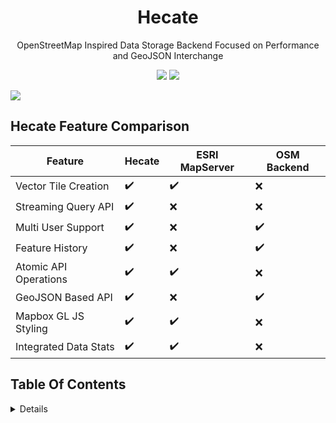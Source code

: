 <h1 align='center'>Hecate</h1>

<p align=center>OpenStreetMap Inspired Data Storage Backend Focused on Performance and GeoJSON Interchange</p>

<p align="center">
  <a href="https://circleci.com/gh/ingalls/Hecate/tree/master"><img src="https://circleci.com/gh/ingalls/Hecate/tree/master.svg?style=shield"/></a>
  <a href="https://crates.io/crates/hecate"><img src="https://img.shields.io/crates/v/hecate.svg"/></a>
</p>

<img src="https://i.imgur.com/xLjiTqL.jpg"/>

## Hecate Feature Comparison

| Feature               | Hecate             | ESRI MapServer     | OSM Backend        |
| --------------------- | ------------------ | ------------------ | ------------------ |
| Vector Tile Creation  | :heavy_check_mark: | :heavy_check_mark: | :x:                |
| Streaming Query API   | :heavy_check_mark: | :x:                | :x:                |
| Multi User Support    | :heavy_check_mark: | :x:                | :heavy_check_mark: |
| Feature History       | :heavy_check_mark: | :x:                | :heavy_check_mark: |
| Atomic API Operations | :heavy_check_mark: | :heavy_check_mark: | :x:                |
| GeoJSON Based API     | :heavy_check_mark: | :x:                | :heavy_check_mark: |
| Mapbox GL JS Styling  | :heavy_check_mark: | :heavy_check_mark: | :x:                |
| Integrated Data Stats | :heavy_check_mark: | :heavy_check_mark: | :x:                |

## Table Of Contents

<details>

1. [Brief](#brief)
1. [Why Use Hecate](#why-use-hecate)
2. [Table of Contents](#table-of-contents)
3. [Related Libraries](#related-libraries)
4. [Build Environment](#build-environment)
5. [Docker File](#docker-file-coverage-tests)
6. [Feature Format](#feature-format)
7. [Server](#server)
    - [Database Connection](#database)
    - [JSON Validation](#json-validation)
    - [Custom Authentication](#custom-authentication)
8. [API](#api)
    - [User Options](#user-options)
    - [Meta](#meta)
    - [Data Stats](#data-stats)
    - [Admin Interface](#admin-interface)
    - [Schema](#schema)
    - [Authentication](#authentication)
    - [Styles](#styles)
    - [Vector Tiles](#vector-tiles)
    - [Downloading Via Clone](#downloading-via-clone)
    - [Downloading Via Query](#downloading-via-query)
    - [Boundaries](#boundaries)
    - [Downloading Individual Features](#downloading-individual-features)
    - [Downloading Multiple Features via BBOX](#downloading-multiple-features-via-bbox)
    - [Feature Creation](#feature-creation)
    - [Deltas](#deltas)
    - [OpenStreetMap API](#openstreetmap-api)

<details>

## Related Libraries

<details>

- [HecateJS](https://github.com/mapbox/HecateJS) Javascript Library & CLI Tool for interacting with the Hecate API
- [Hecate-Example](https://github.com/ingalls/hecate-example) Script for importing some fake data for testing

Built something cool that uses the Hecate API? Let us know!

</details>

## Build Environment

<details>

- Start by installing Rust from [rust-lang.org](https://www.rust-lang.org/en-US/), this will install the current stable version

```bash
curl https://sh.rustup.rs -sSf | sh
```

- Source your `bashrc/bash_profile` to update your `PATH` variable

```bash
source ~/.bashrc        # Most Linux Distros, some OSX
source ~/.bash_profile  # Most OSX, some Linux Distros
```

- Install the `nightly-2018-05-05` build of rust, `Rocket`, the web-framework relies on some advanced compiler options not yet included in the default build.

```bash
rustup install nightly-2018-05-05
rustup default nightly-2018-05-05
```

- Download and compile the project and all of it's libraries

```bash
cargo build
```

- Create the `hecate` database using the provided schema file.

```bash
echo "CREATE DATABASE hecate;" | psql -U postgres

psql -U postgres -f src/schema.sql hecate
```

- Start the server

```bash
cargo run
```

- Test it is working - should respond with `HTTP200`

```bash
curl localhost:8000
```

You will now have an empty database which can be populated with your own data/user accounts.

If you want to populate the database with sample data for testing, [ingalls/hecate-example](https://github.com/ingalls/hecate-example)
has a selection of scripts to populate the database with test data.

</details>

## Docker File (Coverage Tests)

<details>

The Docker file is designed to give the user a testing environment to easily run rust tests.

Install docker and then run

```
docker build .

docker run {{HASH FROM ABOVE}}
```

</details>

## Feature Format

<details>

Hecate is designed as a GeoJSON first interchange and uses [standard GeoJSON](http://geojson.org/) with a couple additions
and exceptions as outlined below.

*Supported Geometry Types*
- `Point`
- `MultiPoint`
- `LineString`
- `MultiLineString`
- `Polygon`
- `MultiPolygon`

*Unsupported Geometry Types*
- `GeometryCollection`

### Additional Members

The following table outlines top-level members used by hecate to handle feature creation/modification/deletion.

Key/Value pairs in the `.properties` of a given feature are _never_ directly used by the server and are simply
passed through to the storage backend. This prevents potential conflicts between user properties and required
server members.

| Member    | Notes |
| :-------: | ----- |
| `id`      | The unique integer `id` of a given feature. Note that all features get a unique id accross GeoJSON Geometry Type |
| `version` | The version of a given feature, starts at `1` for a newly created feature |
| `action`  | Only used for uploads, the desired action to be performed. One of `create`, `modify`, `delete`, or `restore` |
| `key`     | `Optional` A String containing a value that hecate will ensure remains unique across all features. Can be a natural id (wikidata id, PID, etc), computed property hash, geometry hash etc. The specifics are left up to the client. Should an attempt at importing a Feature with a differing `id` but identical `key` be made, the feature with will be rejected, ensuring the uniqueness of the `key` values. By default this value will be `NULL`. Duplicate `NULL` values are allowed.
| `force`   | `Optional` Boolean allowing a user to override version locking and force UPSERT a feature. Disabled by default |

### Examples

#### Downloaded Features

```JSON
{
    "id": 123,
    "key": "Q1234",
    "version": 2,
    "type": "Feature",
    "properties": {
        "shop": true,
        "name": "If Pigs Could Fly"
    },
    "geometry": {
        "type": "Point",
        "coordinates": [0,0]
    }
}
```

Downloaded Features will return the integer `id` of the feature, the current `version` and the user supplied `properties` and `geojson`.
`action` is not applicable for downloaded features, it is only used on upload.

#### Create Features

```JSON
{
    "action": "create",
    "key": "11-22-33-44-1234",
    "type": "Feature",
    "properties": {
        "shop": true,
        "name": "If Pigs Could Fly"
    },
    "geometry": {
        "type": "Point",
        "coordinates": [0,0]
    }
}
```

A features being uploaded for creation must have the `action: create` property. Since an `id` and `version` have not yet been
assigned they must be omitted. Should an `id` be included it will be ignored. Adding a `version` property will throw an error.

Optionally create actions can use the `force: true` option to perform an `UPSERT` like option. In this mode the uploader must
specify the `key` value. Hecate will then `INSERT` the feature if the `key` value is new, if the `key` is already existing, the
existing feature will be overwritten with the forced feature. Note that this mode ignores version checks and is therefore unsafe.

Force Prerequisites
- Disabled by default, must be explicitly enabled via [Custom Authentication](#custom-authentication)
- Can only be performed on a feature with `action: create`
- Must specify a valid `key`

#### Modify Features

```JSON
{
    "id": 123,
    "key": "Fn4aAsJ30",
    "version": 1,
    "action": "modify",
    "type": "Feature",
    "properties": {
        "shop": true,
        "name": "If Pigs Could Fly"
    },
    "geometry": {
        "type": "Point",
        "coordinates": [0,0]
    }
}
```

A feature being uploaded for modification must have the `action: modify` as well as the `id` and `version` property. The `id` is the integer id of the feature to modify and the `version` property is the
current version of the feature as stored by the server. If the version uploaded does not match the version that the server has stored, the modify will fail. This prevents consecutive edits from conflicting.

Note that the modify operation is _not a delta operation_ and the full feature with the complete Geometry & All Properties must be included with each modify.

Also note that since the `id` pool is shared accross geometry types, an id is allowed to change it's geometry type. eg. If `id: 1` is a `Point` and then a subsequent `action: modify` with a `Polygon` geometry is performed, `id: 1` is allowed to switch to the new `Polygon` type.

#### Delete Features

```JSON
{
    "id": 123,
    "version": 1,
    "action": "delete",
    "type": "Feature",
    "properties": null,
    "geometry": null
}
```

A feature being uploaded for deletion must have the `action: delete` as well as the `id` and `version` property. See _Modify Features_ above for an explanation of those properties.

Note the `properties` and `geometry` attributes must still be included. They can be set to `null` or be their previous value. They will be ignored.

#### Restore Features

```JSON
{
    "id": 123,
    "version": 2,
    "key": "new-optional-key",
    "action": "restore",
    "type": "Feature",
    "properties": {
        "test": true,
        "random_array": [1, 2, 3]
    },
    "geometry": {
        "type": "Point",
        "coordinates": [ 12.34, 56.78 ]
    }
}
```

A feature being uploaded for restoration must have the `action: restore` as well as the `id` and `version` properties. A `restore` action is just a `modify` on a deleted feature.

Restore places the new given geometry/properties at the id specified. It does not automatically roll back the feature to it's state before deletion, if this is desired, one
must use the Feature History API to get the state before deletion and then perform the `restore` action.

Note: Restore will throw an error if an feature still exists.

</details>

## Server

This section of the guide goes over various options for launching the server

Hecate can be launched with default options with

```
cargo run
```

### Database

<details>

By default hecate will attempt to connect to `hecate@localhost:5432/hecate` for write
operations and simultaneously connect to `hecate_read@localhost:5432/hecate` for
read only operations.

Note that only postgres/postgis backed databases are currently supported.

This database should be created prior to launching hecate. For instructions on setting up the database
see the [Build Environment](#build-environment) section of this doc.

A custom database name, postgres user or port can be specified using the database flag.

*Example*

```bash
cargo run -- --database "<USER>:<PASSWORD>@<HOST>/<DATABASE>"

cargo run -- --database "<USER>@<HOST>/<DATABASE>"
```

A second read-only account should also be created with permissions to SELECT from the
`geo` & `deltas` table. All query endpoints - query, clone, bbox, etc will use this readonly connection
A sample implementation can be found in the `schema.sql` document

Note: It is up to the DB Admin to ensure the permissions are limited in scope for this user. Hecate will
expose access to this user via the query endpoint.

If multiple instances of `database_read` are present, hecate will load balance accross the multiple read instances.

```bash
cargo run -- --database_read "<USER>:<PASSWORD>@<HOST>/<DATABASE>"

cargo run -- --database_read "<USER>@<HOST>/<DATABASE>"

cargo run -- --database_read "<USER>@<HOST>/<DATABASE>" --database_read "<USER>@<HOST>/<DATABASE>"
```

</details>

### JSON Validation

<details> 

By default Hecate will allow any property on a given GeoJSON feature, including nestled arrays, maps, etc.

A custom property validation file can be specified using the schema flag.

*Example*

```bash
cargo run -- --schema <PATH-TO-SCHEMA>.json
```

Note hecate currently supports the JSON Schema draft-04. Once draft-06/07 support lands in
[valico](https://github.com/rustless/valico) we can support newer versions of the spec.

</details>

### Custom Authentication

<details>

By default the Hecate API is most favourable to a crowd-sourced data server. Any users
can access the data/vector tiles, users can create & manage data, and admins
can manage user accounts.

This provides a middle ground for most users but all endpoints are entirely configurable
and can run from a fully open server to fully locked down.

If the default values aren't suitable for what you intend, passing in an authentication
configuration JSON document will override the defaults.

*Example*

```
cargo run -- --auth path/to/auth.json
```

__Contents of auth.json__
```
{
    "endpoints": {
        "server": "public",
        "schema": null,
        "mvt": {
            "get": "user",
            "regen": "admin",
            "meta": null
        },
        "users": {
            "info": "admin",
            "create": "admin",
            "create_session": null
        },

        ....

    }
}
```

It is important to note that if custom authentication is used, _every_ category must be either disabled or have
an option for every sub category within it set. One cannot conditionally override only a subset of of the default options. This is for the security of private
servers, since adding a new API endpoint is a non-breaking change, the server checks that you have specified
a policy for every endpoint or are happy with just the defaults before it will start.

IE:

The below schema is invalid. Each category (schema, user, style) etc. must be specified as disabled or
have a map containing the auth for each subkey.

```
{
    "endpoint": {
        "schema": null
    }
}
```

#### Behavior Types

| Type      | Description |
| --------- | ----------- |
| `"public"`  | Allow any authenticated or unauthenticated user access |
| `"admin"`   | Allow only users with the `access: 'admin'` property on their user accounts access |
| `"user"`    | Allow any user access to the endpoint |
| `"self"`    | Only the specific user or an admin can edit their own metadata |
| `"null"`    | Disable all access to the endpoint (Must be explicitly `null` |

#### Endpoint Lookup

| Example Endpoint                      | Config Name               | Default       | Supported Behaviors       | Notes |
| ------------------------------------- | ------------------------- | :-----------: | ------------------------- | :---: |
| `GET /api`                            | `server`                  | `public`      | All                       |       |
| **Server Meta**                       | `meta`                    |               | `null`                    | 2     |
| `GET /api/meta`                       | `meta::list`              | `public`      | All                       |       |
| `GET /api/meta/<key>`                 | `meta::get`               | `public`      | All                       |       |
| `POST /api/meta/<key>`                | `meta::set`               | `admin`       | `user`, `admin`, `null`   |       |
| **JSON Schema**                       | `schema`                  |               | `null`                    | 2     |
| `GET /api/schema`                     | `schema::get`             | `public`      | All                       |       |
| **Custom Auth JSON**                  | `auth`                    |               | `null`                    | 2     |
| `GET /api/auth`                       | `auth::get`               | `public`      | All                       |       |
| **Mapbox Vector Tiles**               | `mvt`                     |               | `null`                    | 2     |
| `DELETE /api/tiles                    | `mvt::delete`             | `admin`       | All                       |       |
| `GET /api/tiles/<z>/<x>/<y>`          | `mvt::get`                | `public`      | All                       |       |
| `GET /api/tiles/<z>/<x>/<y>/regen`    | `mvt::regen`              | `user`        | All                       |       |
| `GET /api/tiles/<z>/<x>/<y>/meta`     | `mvt::meta`               | `public`      | All                       |       |
| **Users**                             | `user`                    |               | `null`                    | 2     |
| `GET /api/users`                      | `user::list`              | `user`        | All                       |       |
| `GET /api/user/info`                  | `user::info`              | `self`        | `self`, `admin`, `null`   |       |
| `GET /api/create`                     | `user::create`            | `public`      | All                       |       |
| `GET /api/create/session`             | `user::create_session`    | `self`        | `self`, `admin`, `null`   |       |
| **Mapbox GL Styles**                  | `style`                   |               | `null`                    | 2     |
| `POST /api/style`                     | `style::create`           | `self`        | `self`, `admin`, `null`   |       |
| `PATCH /api/style`                    | `style::patch`            | `self`        | `self`, `admin`, `null`   |       |
| `POST /api/style/<id>/public`         | `style::set_public`       | `self`        | All                       |       |
| `POST /api/style/<id>/private`        | `style::set_private`      | `self`        | `self`, `admin`, `null`   |       |
| `DELETE /api/style/<id>`              | `style::delete`           | `self`        | `self`, `admin`, `null`   |       |
| `GET /api/style/<id>`                 | `style::get`              | `public`      | All                       | 1     |
| `GET /api/styles`                     | `style::list`             | `public`      | All                       | 1     |
| **Deltas**                            | `delta`                   |               | `null`                    | 2     |
| `GET /api/delta/<id>`                 | `delta::get`              | `public`      | All                       |       |
| `GET /api/deltas`                     | `delta::list`             | `public`      | All                       |       |
| **Data Stats**                        | `stats`                   | `public`      | All                       |       |
| `GET /api/data/stats`                 | `stats::get`              | `public`      | All                       |       |
| `GET /api/data/bounds/<id>/stats`     | `stats::bounds`           | `public`      | All                       |       |
| **Features**                          | `feature`                 |               | `null`                    | 2     |
| `POST /api/data/feature(s)`           | `feature::create`         | `user`        | `user`, `admin`, `null`   |       |
| `GET /api/data/feature/<id>`          | `feature::get`            | `public`      | All                       |       |
| `GET /api/data/feature/<id>/history`  | `feature::history`        | `public`      | All                       |       |
| `POST /api/data/feature(s) w/ `force` | `feature::force`          | `admin`       | `user`, `admin`, `null`   |       |
| **Clone**                             | `clone`                   |               | `null`                    | 2     |
| `GET /api/data/clone`                 | `clone::get`              | `user`        | All                       |       |
| `GET /api/data/query`                 | `clone::query`            | `user`        | All                       |       |
| **Bounds**                            | `bounds`                  |               | `null`                    | 2     |
| `GET /api/bounds`                     | `bounds::list`            | `public`      | All                       |       |
| `GET /api/bounds/<id>`                | `bounds::get`             | `public`      | All                       |       |
| `POST /api/bounds/<id>`               | `bounds::create`          | `admin`       | All                       |       |
| `DELETE /api/bounds/<id>`             | `bounds:delete`           | `admin`       | All                       |       |
| **OpenStreetMap Shim**                | `osm`                     |               | `null`                    | 2     |
| `GET /api/0.6/map`                    | `osm::get`                | `public`      | All                       | 3     |
| `PUT /api/0.6/changeset/<id>/upload`  | `osm::create`             | `user`        | `user`, `admin`, `null`   | 3     |

*Notes*

1. This only affectes `public` styles. The `private` attribute on a style overrides this. A `private` style can _never_ be seen publicly regardless of this setting.
2. This is a category, the only valid option is `null` this will disable access to the endpoint entirely
3. OSM software expects the authentication on these endpoints to mirror OSM. Setting these to a non-default option is supported but will likely have unpredicable
support when using OSM software. If you are running a private server you should disable OSM support entirely.

</details>

## API

<h3 align='center'>Index</h3>

#### `GET` `/`

HTTP Healthcheck URL, currently returns `Hello World!`

*Example*

```bash
curl -X GET 'http://localhost:8000/
```

---

<h3 align='center'>Admin Interface</h3>

View the Admin Interface in your browser by pointing to `127.0.0.1:8000/admin/index.html`

---

<h3 align='center'>Meta</h3>

<details>

#### `GET` `/api`

Return a JSON object containing metadata about the server

*Example*

```bash
curl -X GET 'http://localhost:8000/api'
```

</details>

---

<h3 align='center'>Data Stats</h3>

<details>

Note: Analyze stats depend on the database having `ANALYZE` run.
For performance reasons these stats are calculated from ANALYZEd stats
where possible to ensure speedy results. For more up to date stats,
ensure your database is running `ANALYZE` more often.

#### `GET` `/api/data/stats`

Return a JSON object containing statistics and metadata about the 
geometries stored in the server

*Example*

```bash
curl -X GET 'http://localhost:8000/api/data/stats'
```

</details>

---

<h3 align='center'>Styles</h3>

<details>

#### `GET` `/api/styles`

Return an array containing a reference to every public style

*Example*

```bash
curl -X GET 'http://localhost:8000/api/styles'
```

---

#### `GET` `/api/styles/<user id>`

Return an array containing styles owned by a particular user.

By default any request will only return the public styles for a given user.

If an authenticated user requests their own styles, it will return their public and private styles.

*Options*

| Option | Notes |
| :----: | ----- |
| `<user id>` | `REQUIRED` Numeric ID of the user to get styles from |

*Example*

Return only public styles of user 1

```bash
curl -X GET 'http://localhost:8000/api/styles/1'
```

User requesting their own styles will get public & private styles

```bash
curl -X GET \
    -u 'username:password' \
    'http://localhost:8000/api/styles/1'
```

---

#### `POST` `/api/style`

Create a new private style attached to the authenticated user

*Example*

```bash
curl \
    -X POST \
    -H "Content-Type: application/json" \
    -d '{"name": "Name of this particular style", "style": "Mapbox Style Object Here"}' \
    -u 'username:password' \
    'http://localhost:8000/api/style'
```

---

#### `DELETE` `/api/style/<id>`

Delete a particular style by id. Users must be authorized and
can only delete styles created by them.

*Options*

| Option | Notes |
| :----: | ----- |
| `<id>` | `REQUIRED` Numeric ID of a given style to delete |

*Example*

```bash
curl -X DELETE 'http://localhost:8000/api/style/1'
```

---

#### `GET` `/api/style/<id>`

Get a particular style by id, public styles can be requested unauthenticated,
private styles can only be obtained by the corresponding user making the request.

*Options*

| Option | Notes |
| :----: | ----- |
| `<id>` | `REQUIRED` Numeric ID of a given style to download |

*Example*

```bash
curl -X GET 'http://localhost:8000/api/style/1'
```

---

#### `PATCH` `/api/style/<id>`

Update a style - auth required - users can only update their own styles

*Options*

| Option | Notes |
| :----: | ----- |
| `<id>` | `REQUIRED` Numeric ID of a given style to download |

*Example*

```bash
curl \
    -X POST \
    -H "Content-Type: application/json" \
    -d '{"name": "New Name", "style": "New Mapbox Style Object Here"}' \
    -u 'username:password' \
    'http://localhost:8000/api/style/1'
```

---

#### `POST` `/api/style/<id>/private`

Update a public style and mark it as private.

Note: Once a style is public other users may have cloned it. This will not
affect cloned styles that were made when it was public.

*Options*

| Option | Notes |
| :----: | ----- |
| `<id>` | `REQUIRED` Numeric ID of a given style to download |

*Example*

```bash
curl -X POST \
    -u 'username:password' \
    'http://localhost:8000/api/style/1/private'
```

---

#### `POST` `/api/style/<id>/public`

Update a style to make it public.

It will then appear to all users in the global styles list
and other users will be able to download, clone, and use it

*Options*

| Option | Notes |
| :----: | ----- |
| `<id>` | `REQUIRED` Numeric ID of a given style to download |

*Example*

```bash
curl -X POST \
    -u 'username:password' \
    'http://localhost:8000/api/style/1/public'
```

</details>

---

<h3 align='center'>Schema</h3>

<details>

#### `GET` `/api/schema`

Return a JSON object containing the schema used by the server or return a 404 if no schema file is in use.


*Example*

```bash
curl -X GET 'http://localhost:8000/api/schema
```

</details>

---

<h3 align='center'>Authentication</h3>

<details>

#### `GET` `/api/auth`

Returns a JSON object containing the servers auth permissions as defined by the default
auth rules or the custom JSON auth as defined in the `Custom Authentication` section
of this guide

*Example*

```bash
curl -X GET 'http://localhost:8000/api/auth
```

</details>

---

<h3 align='center'>Vector Tiles</h3>

<details>

<p align=right><strong>Admin Only</strong></p>

#### `DELETE` `/api/tiles`

Remove all tiles from the integrated tile cache

*Example*

```bash
curl -X DELETE 'http://localhost:8000/api/tiles
```

---

#### `GET` `/api/tiles/<z>/<x>/<y>`

Request a vector tile for a given set of coordinates. A [Mapbox Vector Tile](https://www.mapbox.com/vector-tiles/) is returned.

*Options*

| Option     | Notes |
| :--------: | ----- |
| `<z>` | `REQUIRED` Desired zoom level for tile
| `<x>` | `REQUIRED` Desired x coordinate for tile
| `<y>` | `REQUIRED` Desired y coordinate for tle

*Example*

```bash
curl -X GET 'http://localhost:8000/api/tiles/1/1/1
```

---

#### `GET` `/api/tiles/<z>/<x>/<y>/meta`

Return any stored metadata about a given tile.

*Options*

| Option     | Notes |
| :--------: | ----- |
| `<z>` | `REQUIRED` Desired zoom level for tile
| `<x>` | `REQUIRED` Desired x coordinate for tile
| `<y>` | `REQUIRED` Desired y coordinate for tle

*Example*

```bash
curl -X GET 'http://localhost:8000/api/tiles/1/1/1/meta
```

---

#### `GET` `/api/tiles/<z>/<x>/<y>/regen`

Allows an authenticated user to request a new tile for the given tile coordinates,
ensuring the tile isn't returned from the tile cache.

*Options*

| Option     | Notes |
| :--------: | ----- |
| `<z>` | `REQUIRED` Desired zoom level for tile
| `<x>` | `REQUIRED` Desired x coordinate for tile
| `<y>` | `REQUIRED` Desired y coordinate for tle

*Example*

```bash
curl -X GET \
    -u 'username:password' \
    'http://localhost:8000/api/tiles/1/1/1/regen
```

</details>

---

<h3 align='center'>User Options</h3>

#### `GET` `/api/users`

Get a list of users (up to 100) or filter by a given user prefix.

*Options*

| Option     | Notes |
| :--------: | ----- |
| `filter` | `Optional` Desired search prefix for username |

*Example*

```bash
curl -X GET 'http://localhost:8000/api/users
```

---

#### `GET` `/api/user/create`

Create a new user, provied the username & email are not already taken

*Options*

| Option     | Notes |
| :--------: | ----- |
| `username` | `REQUIRED` Desired username, must be unique |
| `password` | `REQUIRED` Desired password |
| `email`    | `REQUIRED` Desired email, must be unique |

*Example*

```bash
curl -X GET 'http://localhost:8000/api/user/create?username=ingalls&password=yeaheh&email=ingalls@protonmail.com
```

---

#### `GET` `/api/user/session`

Return a new session cookie and the `uid` given an Basic Authenticated request.

*Example*

```bash
curl -X GET \
    -u 'username:password' \
    'http://localhost:8000/api/user/session
```

---

#### `GET` `/api/user/info`

Allows an authenticated user to obtain information about their own account

*Example*

```bash
curl -X GET \
    -u 'username:password' \
    'http://localhost:8000/api/user/info'
```

---
<p align=right><strong>Admin Only</strong></p>

#### `GET` `/api/user/<id>`

Obtain information about any user in the system by their numeric User ID.

Note the information returned is the same information that a user is able to
lookup about themself with the `GET /api/user/info` endpoint.

*Options*

| Option     | Notes |
| :--------: | ----- |
| `<id>`     | `REQUIRED` User ID to obtain user information of |

*Example*

```bash
curl -X GET 'http://localhost:8000/api/user/create?username=ingalls&password=yeaheh&email=ingalls@protonmail.com
```

---
<p align=right><strong>Admin Only</strong></p>

#### `PUT` `/api/user/<id>/admin`

Allows an admin to add another user to the admin pool.

*Options*

| Option     | Notes |
| :--------: | ----- |
| `<id>`     | `REQUIRED` User ID to obtain user information of |

*Example*

```bash
curl -X PUT \
    -u 'username:password' \
    'http://localhost:8000/api/user/1/admin'
```

---
<p align=right><strong>Admin Only</strong></p>

#### `DELETE` `/api/user/<id>/admin`

Allows an existing admin to remove another user from the admin pool.

*Options*

| Option     | Notes |
| :--------: | ----- |
| `<id>`     | `REQUIRED` User ID to obtain user information of |

*Example*

```bash
curl -X DELETE \
    -u 'username:password' \
    'http://localhost:8000/api/user/1/admin'
```

---

<h3 align='center'>Downloading via Clone</h3>

#### `GET` `/api/data/clone`

Return a Line-Delimited GeoJSON stream of all features currently stored on the server.

Note: All streaming GeoJSON endpoints will send the Unitcode End Of Transmission, EOT
(`0x04`) on stream completion. This can be used to ensure that a stream did not exit early.

*Example*

```bash
curl -X GET 'http://localhost:8000/api/data/clone
```

---

<h3 align='center'>Downloading via Query</h3>

#### `GET` `/api/data/query`

Return a Line-Delimited GeoJSON stream of all features that match the given query.

The query must be a valid SQL query against the `geo` table. Note that the `geo` is
the only table that this endpoint can access. Only read operations are permitted.

Note: All streaming GeoJSON endpoints will send the Unitcode End Of Transmission, EOT
(`0x04`) on stream completion. This can be used to ensure that a stream did not exit early.

IE:

```SQL
SELECT count(*) FROM geo
```

```SQL
SELECT props FROM geo WHERE id = 1
```

*Options*

| Option          | Notes                                                        |
| :-------------: | ------------------------------------------------------------ |
| `query=<query>` | SQL Query to run against Geometries                          |
| `limit=<limit>` | `Optional` Optionally limit the number of returned results |

*Examples*

```bash
curl -X GET 'http://localhost:8000/api/data/query?query=SELECT%20count(*)%20FROM%20geo
```

```bash
curl -X GET 'http://localhost:8000/api/data/query?query=SELECT%20props%20FROM%20geo%20WHERE%20id%20%3D%201
```

---

<h3 align='center'>Boundaries</h3>

Boundaries allow downloading data via a set of pre-determined boundary files.

#### `GET` `/api/data/bounds/`

Return an array of possible boundary files with which data can be extracted from the server with

*Example*

```bash
curl -X GET 'http://localhost:8000/api/data/bounds
```

---

#### `GET` `/api/data/bounds/<bounds>`

Return line delimited GeoJSON `Feature` of all the geometries within the specified boundary file.

Note: All streaming GeoJSON endpoints will send the Unitcode End Of Transmission, EOT
(`0x04`) on stream completion. This can be used to ensure that a stream did not exit early.

*Options*

| Option     | Notes |
| :--------: | ----- |
| `<bounds>` | `REQUIRED` One of the boundary files as specified via the `/ap/data/bounds` |

*Example*

```bash
curl -X GET 'http://localhost:8000/api/data/bounds/us_dc
```

---

#### `POST` `/api/data/bounds/<bounds>`

Create or replace a boundary with the given name.

Note: Boundaries must be a `Polygon` or `MultiPolygon` Feature GeoJSON.

*Options*

| Option     | Notes |
| :--------: | ----- |
| `<bounds>` | `REQUIRED` the name of the bounds to create or replace |

*Example*

```bash
curl -X POST \
    -H "Content-Type: application/json" \
    -d '{"type": "Feature", "properties": {}, "geometry": { "type": "Point", "coordinates": [ 1.1, 1.1 ] } }' \
    -u 'username:password' \
    'http://localhost:8000/api/data/bounds/us_dc'
```

---

#### `DELETE` `/api/data/bounds/<bounds>`

Delete a bounds file with the given name.

*Options*

| Option     | Notes |
| :--------: | ----- |
| `<bounds>` | `REQUIRED` the name of the bounds to create or replace |

*Example*

```bash
curl -X DELETE \
    -u 'username:password' \
    'http://localhost:8000/api/data/bounds/us_dc'
```

---

#### `GET` `/api/data/bounds/<bounds>/stats`

Return statistics about geometries that intersect a given bounds

*Options*

| Option     | Notes |
| :--------: | ----- |
| `<bounds>` | `REQUIRED` One of the boundary files as specified via the `/ap/data/bounds` |

*Example*

```bash
curl -X GET 'http://localhost:8000/api/data/bounds/us_dc/stats
```

---

<h3 align='center'>Downloading Individual Features</h3>

#### `GET` `/api/data/feature`

Return a single GeoJSON `Feature` given a query parameter

*Options*

| Option      | Notes                                                |
| :----:      | ---------------------------------------------------- |
| `key=<key>` | `Optional` Key value to retrieve a given feature by  |

*Example*

```bash
curl -X GET 'http://localhost:8000/api/data/feature?key=123
```

---

#### `GET` `/api/data/feature/<id>`

Return a single GeoJSON `Feature` given its' ID.

*Options*

| Option | Notes |
| :----: | ----- |
| `<id>` | `REQUIRED` Numeric ID of a given feature to download |

*Example*

```bash
curl -X GET 'http://localhost:8000/api/data/features/1542
```

---

#### `GET` `/api/data/feature/<id>/history`

Return an array containing the full feature history for the provided feature id.

*Options*

| Option | Notes |
| :----: | ----- |
| `<id>` | `REQUIRED` Numeric ID of a given feature to download |

*Example*

```bash
curl -X GET 'http://localhost:8000/api/data/feature/1542/history
```

---

<h3 align='center'>Downloading Multiple Features via BBOX</h3>

#### `GET` `/api/data/features`

Return streaming Line-Delimited GeoJSON within the provided BBOX

Note: All streaming GeoJSON endpoints will send the Unitcode End Of Transmission, EOT
(`0x04`) on stream completion. This can be used to ensure that a stream did not exit early.


*Options*

| Option | Notes |
| :----: | ----- |
| `bbox` | `REQUIRED` Bounding Box in format `left,bottom,right,top` |

---

<h3 align='center'>Feature Creation</h3>

#### `POST` `/api/data/feature` *Auth Required*

Create, Modify, or Delete an individual GeoJSON `Feature`

The Feature must follow format defined in [Feature Format](#feature-format).

The feature also must contain a top-level String `message` attribute describing the changes being made (The delta message)

*Example*

```bash
curl \
    -X POST \
    -H "Content-Type: application/json" \
    -d '{"action": "create", "message": "Random Changes", "type":"Feature","properties":{"shop": true},"geometry":{"type":"Point","coordinates":[0,0]}}' \
    -u 'username:password' \
    'http://localhost:8000/api/data/feature'
```

---

#### `POST` `/api/data/features` *Auth Required*

Create, Modify, and/or Delete many features via a GeoJSON `FeatureCollection`

The Features in the FeatureCollection must follow format defined in [Feature Format](#feature-format).

The FeatureCollection also must contain a top-level String `message` attribute describing the changes being made (The delta message)

Note that a mix of `create`, `modify`, and `delete` operations are allowed
within each `FeatureCollection`

*Example*

```bash
curl \
    -X POST \
    -H "Content-Type: application/json" \
    -d '{"type":"FeatureCollection","message":"A bunch of changes","features": [{"action": "create", "type":"Feature","properties":{"shop": true},"geometry":{"type":"Point","coordinates":[0,0]}}]}' \
    -u 'username:password' \
    'http://localhost:8000/api/data/features'
```

---

<h3 align='center'>Deltas</h3>

#### `GET` `/api/deltas`

Returns an array of the last `limit` defined number of deltas (default: 20). with their corresponding metadata. Does not include geometric
data on the delta. Request a specific delta to get geometric data.

The deltas endpoint has 2 modes. The first is a fixed list of the last `n` deltas. The second is listing deltas by time stamp. the query parameters
for these two modes are mutually exclusive.

*Limit Options*

Return the last `n` deltas starting at the specified `offset`.

Where `n` defaults to 20 and can be up to 100 by utilizing the `limit` parameter

| Option              | Notes |
| :-----------------: | ----- |
| `offset=<delta id>` | Returns the last `n` deltas before the given delta id |
| `limit=<limit>`     | `OPTIONAL` Increase or decrease the max number of returned deltas (Max 100) |

*Date Options*

Return deltas between a given `start` and `end` parameter.

The `start` parameter should be the most recent TIMESTAMP, while the `end` parameter
should be the furthest back in time.

IE: `start` > `end`.

```
   |---------|------|
Current    start   end
 Time
```

- If both `start` and `end` are specified, return all deltas by default
- If `start` or `end` is specified, return last 20 deltas or the number specified by `limit`

| Option     | Notes |
| :--------: | ----- |
| `start`    | `OPTIONAL` Return deltas after n time - ISO 8601 compatible timestamp |
| `end`      | `OPTIONAL` Return deltas before n time - ISO 8601 compatible timestamp |
| `limit`    | `OPTIONAL`  Increase or decrease the max number of returned deltas (Max 100) |

*Example*

```bash
curl -X GET 'http://localhost:8000/api/deltas
```

```bash
curl -X GET 'http://localhost:8000/api/deltas?offset=3
```

```bash
curl -X GET 'http://localhost:8000/api/deltas?offset=3&limit=100
```

---

#### `GET` `/api/deltas/<id>`

Returns all data for a given delta as a JSON Object, including geometric data.

*Options*

| Option     | Notes |
| :--------: | ----- |
| `<id>` | `REQUIRED` Get all data on a given delta

*Example*

```bash
curl -X GET 'http://localhost:8000/api/delta/4
```

---

<h3 align='center'>OpenStreetMap API</h3>

The primary goal of the hecate project is a very fast GeoJSON based Interchange. That said, the tooling the OSM community has built around editing is unparalleled. As such,
Hecate provides a Work-In-Progress OpenStreetMap Shim to support a subset of API operations as defined by the [OSM API v0.6](httpl://wiki.openstreetmap.org/wiki/API_v0.6) document.

*Important Notes*
- All GeoJSON types can be downloaded via the API and viewed in JOSM
- MultiPoints
    - Are represented using an OSM  `Relation`
    - The type will be `multipoint`
    - The member type will be `point`
- MultiLineStrings
    - Are represented using an OSM `Relation`
    - The type will be `multilinestring`
    - The member will be `line`
- Uploading `Way` & `Relation` types are not currently supported, attempting to upload them may produce undesirable results.

The following incomplete list of endpoints are implemented with some degree of coverage with the OSM API Spec but are likely incomplete/or written with the minimum flexibility required to
support editing from JOSM. See the code for a full list.

#### `GET` `/api/capabilities`
#### `GET` `/api/0.6/capabilities`

Return a static XML document describing the capabilities of the API.

*Example*

```bash
curl -X GET 'http://localhost:8000/api/capabilities
```

---

#### `GET` `/api/0.6/user/details` *Auth Required*

Returns a static XML document describing the number of unread messages that a user has. Every n minutes JOSM checks
this and displays in the interface if there is a new message, to cut down on errors it simply returns a 0 message response.

*Example*

```bash
curl -X GET 'http://localhost:8000/api/0.6/user/details
```

---

#### `PUT` `/api/0.6/changeset/create` *Auth Required*

Create a new changeset and set the meta information, returning the opened id.

*Example*

```bash
curl \
    -X PUT \
    -d '<osm><changeset><tag k="comment" v="Just adding some streetnames"/></changeset></osm>' \
    'http://localhost:8000/api/0.6/changeset/create
```

---

#### `GET` `/api/0.6/changeset/<changeset_id>/upload` *Auth Required*

Upload osm xml data to a given changeset

*Example*

```bash
curl \
    -X POST \
    -d '<diffResult version="0.6">NODE/WAY/RELATIONS here</diffResult>' \
    'http://localhost:8000/api/0.6/changeset/1/upload'
```

---

#### `PUT` `/api/0.6/changeset/<changeset_id>/close` *Auth Required*

Close a given changeset, preventing further modification to it

*Example*

```bash
curl -X PUT 'http://localhost:8000/api/0.6/changeset/1/close'
```

---
